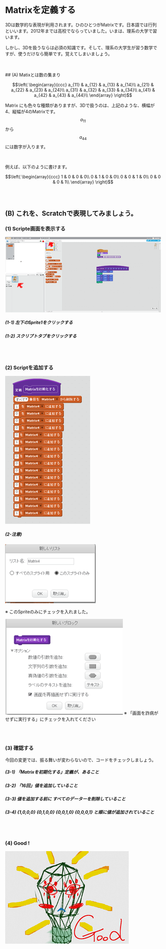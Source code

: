 # Matrixを定義する

3Dは数学的な表現が利用されます。ひのひとつがMatrixです。日本語では行列といいます。2012年までは高校でならっていました。いまは、理系の大学で習います。

しかし、3Dを扱うならは必須の知識です。そして、理系の大学生が習う数学ですが、使うだけなら簡単です。覚えてしまいましょう。


<br>
<br>
## (A) Matixとは数の集まり

$$\left(
  \begin{array}{ccc}
    a_{11} & a_{12} & a_{13} & a_{14}\\
    a_{21} & a_{22} & a_{23} & a_{24}\\
    a_{31} & a_{32} & a_{33} & a_{34}\\
    a_{41} & a_{42} & a_{43} & a_{44}\\
  \end{array}
\right)$$

Matrix にも色々な種類がありますが、3Dで扱うのは、上記のような、横幅が4、縦幅が4のMatrixです。
$$a_{11}$$から$$a_{44}$$ には数字が入ります。

<br>

例えば、以下のように書けます。

$$\left(
  \begin{array}{ccc}
    1 & 0 & 0 & 0\\
    0 & 1 & 0 & 0\\
    0 & 0 & 1 & 0\\
    0 & 0 & 0 & 1\\
  \end{array}
\right)$$

<br>
<br>

## (B) これを、Scratchで表現してみましょう。
### (1) Scripte画面を表示する

![](f01.png)

##### (1-1) 左下のSprite1をクリックする

##### (1-2) スクリプトタブをクリックする


<br>
<br>

### (2) Scriptを追加する

![](fs01.png)

##### (2-注意)
![](fs01_opt1.png)

※ このSpriteのみにチェックを入れました。

![](fs01_opt2.png)
※  「画面を詐病がせずに実行する」にチェックを入れてください


<br>
<br>

### (3) 確認する

今回の変更では、振る舞いが変わらないので、コードをチェックしましょう。
##### (3-1) 「Matrixを初期化する」定義が、あること
##### (3-2) 「16回」値を追加していること
##### (3-3) 値を追加する前に すべてのデーターを削除していること
##### (3-4) {1,0,0,0} {0,1,0,0} {0,0,1,0} {0,0,0,1} と順に値が追加されていること

<br>
<br>

### (4) Good !

![](../good.png)




